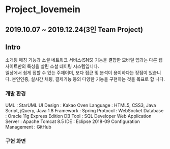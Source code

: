 # Project_lovemein
## 2019.10.07 ~ 2019.12.24(3인 Team Project) 

## Intro
소개팅 매칭 기능과 소셜 네트워크 서비스(SNS) 기능을 결합한 모바일 앱과는 다른 웹사이트만의 특성을 살린 소셜 데이팅 시스템입니다.  
일상에서 쉽게 접할 수 있는 주제이며, 보다 접근 및 분석이 용이하다는 장점이 있습니다.
본인인증, 실시간 채팅, 결제기능 등의 다양한 기능을 구현하는 것을 목표로 합 니다. 

### 개발 환경
UML : StarUML 
UI Design : Kakao Oven 
Language : HTML5, CSS3, Java Script, jQuery, Java 1.8 
Framework : Spring
Protocol : WebSocket
Database : Oracle 11g Express Edition 
DB Tool : SQL Developer 
Web Application Server : Apache Tomcat 8.5 
IDE : Eclipse 2018-09 Configuration 
Management : GitHub 

### 구현 화면
